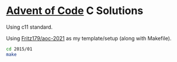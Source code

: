 # [Advent of Code](https://adventofcode.com/) C Solutions

Using c11 standard.

Using [Fritz179/aoc-2021](https://github.com/Fritz179/aoc-2021) as my template/setup (along with Makefile).

```sh
cd 2015/01
make
```